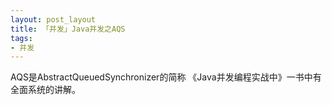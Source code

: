 ```yaml
---
layout: post_layout
title: 「并发」Java并发之AQS
tags: 
- 并发
---
```


AQS是AbstractQueuedSynchronizer的简称
《Java并发编程实战中》一书中有全面系统的讲解。